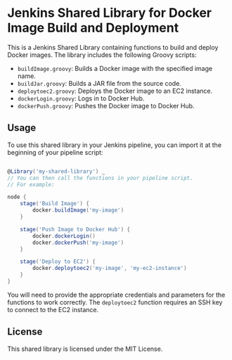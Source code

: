 # Jenkins Shared Library for Docker Image Build and Deployment
This is a Jenkins Shared Library containing functions to build and deploy Docker images. The library includes the following Groovy scripts:

* `buildImage.groovy`: Builds a Docker image with the specified image name.
* `buildJar.groovy`: Builds a JAR file from the source code.
* `deploytoec2.groovy`: Deploys the Docker image to an EC2 instance.
* `dockerLogin.groovy`: Logs in to Docker Hub.
* `dockerPush.groovy`: Pushes the Docker image to Docker Hub.
## Usage
To use this shared library in your Jenkins pipeline, you can import it at the beginning of your pipeline script:

```groovy

@Library('my-shared-library') _
// You can then call the functions in your pipeline script. 
// For example:

node {
    stage('Build Image') {
        docker.buildImage('my-image')
    }

    stage('Push Image to Docker Hub') {
        docker.dockerLogin()
        docker.dockerPush('my-image')
    }

    stage('Deploy to EC2') {
        docker.deploytoec2('my-image', 'my-ec2-instance')
    }
}
```
You will need to provide the appropriate credentials and parameters for the functions to work correctly. The `deploytoec2` function requires an SSH key to connect to the EC2 instance.

## License
This shared library is licensed under the MIT License.
